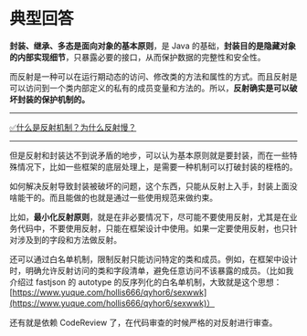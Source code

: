 # 典型回答


**封装、继承、多态是面向对象的基本原则**，是 Java 的基础，**封装目的是隐藏对象的内部实现细节**，只暴露必要的接口，从而保护数据的完整性和安全性。



而反射是一种可以在运行期动态的访问、修改类的方法和属性的方式。而且反射是可以访问到一个类内部定义的私有的成员变量和方法的。所以，**反射确实是可以破坏封装的保护机制的。**

****

[✅什么是反射机制？为什么反射慢？](https://www.yuque.com/hollis666/qyhor6/sr19rp)

****

但是反射和封装达不到说矛盾的地步，可以认为基本原则就是要封装，而在一些特殊情况下，比如一些框架的底层处理上，是需要一种机制可以打破封装的桎梏的。



如何解决反射导致封装被破坏的问题，这个东西，只能从反射上入手，封装上面没啥能干的。而且能做的也就是通过一些使用规范来做约束。



比如，**最小化反射原则**，就是在非必要情况下，尽可能不要使用反射，尤其是在业务代码中，不要使用反射，只能在框架设计中使用。如果一定要使用反射，也只针对涉及到的字段和方法做反射。



还可以通过白名单机制，限制反射只能访问特定的类和成员。例如，在框架中设计时，明确允许反射访问的类和字段清单，避免任意访问不该暴露的成员。（比如我介绍过 fastjson 的 autotype 的反序列化的白名单机制，大致就是这个思想：[https://www.yuque.com/hollis666/qyhor6/sexwwk](https://www.yuque.com/hollis666/qyhor6/sexwwk)）



还有就是依赖 CodeReview 了，在代码审查的时候严格的对反射进行审查。

